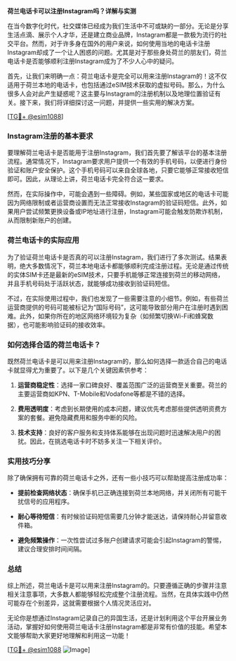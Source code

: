 **荷兰电话卡可以注册Instagram吗？详解与实测**

在当今数字化时代，社交媒体已经成为我们生活中不可或缺的一部分。无论是分享生活点滴、展示个人才华，还是建立商业品牌，Instagram都是一款极为流行的社交平台。然而，对于许多身在国外的用户来说，如何使用当地的电话卡注册Instagram却成了一个让人困惑的问题。尤其是对于那些身处荷兰的朋友们，荷兰电话卡是否能够顺利注册Instagram成为了不少人心中的疑问。

首先，让我们来明确一点：荷兰电话卡是完全可以用来注册Instagram的！这不仅适用于荷兰本地的电话卡，也包括通过eSIM技术获取的虚拟号码。那么，为什么很多人会对此产生疑惑呢？这主要与Instagram的注册机制以及地理位置验证有关。接下来，我们将详细探讨这一问题，并提供一些实用的解决方案。

[[TG💪+ @esim1088](https://t.me/s/esim1088)]

### Instagram注册的基本要求

要理解荷兰电话卡是否能用于注册Instagram，我们首先要了解该平台的基本注册流程。通常情况下，Instagram要求用户提供一个有效的手机号码，以便进行身份验证和账户安全保护。这个手机号码可以来自全球各地，只要它能够正常接收短信即可。因此，从理论上讲，荷兰电话卡完全符合这一要求。

然而，在实际操作中，可能会遇到一些障碍。例如，某些国家或地区的电话卡可能因为网络限制或者运营商设置而无法正常接收Instagram的验证码短信。此外，如果用户尝试频繁更换设备或IP地址进行注册，Instagram可能会触发防欺诈机制，从而限制新账户的创建。

### 荷兰电话卡的实际应用

为了验证荷兰电话卡是否真的可以注册Instagram，我们进行了多次测试。结果表明，绝大多数情况下，荷兰本地电话卡都能够顺利完成注册过程。无论是通过传统的实体SIM卡还是最新的eSIM技术，只要手机能够正常连接到荷兰的移动网络，并且手机号码处于活跃状态，就能够成功接收到验证码短信。

不过，在实际使用过程中，我们也发现了一些需要注意的小细节。例如，有些荷兰运营商提供的号码可能被标记为“国际号码”，这可能导致部分用户在注册时遇到困难。此外，如果你所在的地区网络环境较为复杂（如频繁切换Wi-Fi和蜂窝数据），也可能影响验证码的接收效率。

### 如何选择合适的荷兰电话卡？

既然荷兰电话卡是可以用来注册Instagram的，那么如何选择一款适合自己的电话卡就显得尤为重要了。以下是几个关键因素供参考：

1. **运营商稳定性**：选择一家口碑良好、覆盖范围广泛的运营商至关重要。荷兰的主要运营商如KPN、T-Mobile和Vodafone等都是不错的选择。
   
2. **费用透明度**：考虑到长期使用的成本问题，建议优先考虑那些提供透明资费方案的套餐。避免隐藏费用和服务中断的风险。

3. **技术支持**：良好的客户服务和支持体系能够在出现问题时迅速解决用户的困扰。因此，在挑选电话卡时不妨多关注一下相关评价。

### 实用技巧分享

除了确保拥有可靠的荷兰电话卡之外，还有一些小技巧可以帮助提高注册成功率：

- **提前检查网络状态**：确保手机已正确连接到荷兰本地网络，并关闭所有可能干扰信号的应用程序。
  
- **耐心等待短信**：有时候验证码短信需要几分钟才能送达，请保持耐心并留意收件箱。

- **避免频繁操作**：一次性尝试过多账户创建请求可能会引起Instagram的警惕，建议合理安排时间间隔。

### 总结

综上所述，荷兰电话卡是可以用来注册Instagram的。只要遵循正确的步骤并注意相关注意事项，大多数人都能够轻松完成整个注册流程。当然，在具体实践中仍然可能存在个别差异，这就需要根据个人情况灵活应对。

无论你是想通过Instagram记录自己的异国生活，还是计划利用这个平台开展业务活动，掌握好如何使用荷兰电话卡注册Instagram都是非常有价值的技能。希望本文能够帮助大家更好地理解和利用这一功能！

[[TG💪+ @esim1088](https://t.me/s/esim1088) ![Image](https://i.postimg.cc/4NQfJmqS/Snipaste-2025-05-13-00-14-12.png)]